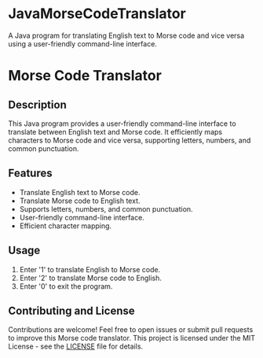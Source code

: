 # JavaMorseCodeTranslator
A Java program for translating English text to Morse code and vice versa using a user-friendly command-line interface.

# Morse Code Translator

## Description

This Java program provides a user-friendly command-line interface to translate between English text and Morse code. It efficiently maps characters to Morse code and vice versa, supporting letters, numbers, and common punctuation.

## Features

- Translate English text to Morse code.
- Translate Morse code to English text.
- Supports letters, numbers, and common punctuation.
- User-friendly command-line interface.
- Efficient character mapping.

## Usage

1. Enter '1' to translate English to Morse code.
2. Enter '2' to translate Morse code to English.
3. Enter '0' to exit the program.

## Contributing and License

Contributions are welcome! Feel free to open issues or submit pull requests to improve this Morse code translator. This project is licensed under the MIT License - see the [LICENSE](LICENSE) file for details.
